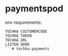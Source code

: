 # paymentspod

env requirements:

```env
TOCHKA_CUSTOMERCODE
TOCHKA_TOKEN
TOCHKA_URL
LISTEN_ADDR
```# tochka-payments
